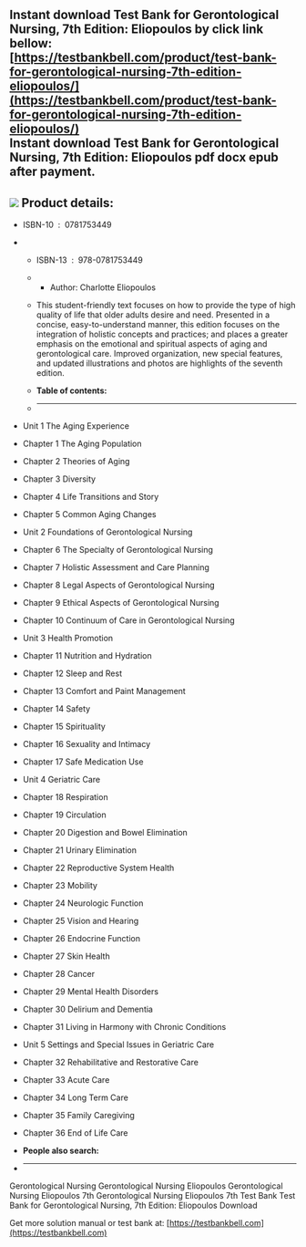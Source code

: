 Instant download **Test Bank for Gerontological Nursing, 7th Edition: Eliopoulos** by click link bellow:  
[https://testbankbell.com/product/test-bank-for-gerontological-nursing-7th-edition-eliopoulos/](https://testbankbell.com/product/test-bank-for-gerontological-nursing-7th-edition-eliopoulos/)  
**Instant download Test Bank for Gerontological Nursing, 7th Edition: Eliopoulos pdf docx epub after payment.**
---------------------------------------------------------------------------------------------------------------


![](https://testbankbell.com/wp-content/uploads/2023/05/gerontological-nursing-eliopoulos-7th-tb.jpg)
**Product details:**
--------------------


* ISBN-10 ‏ : ‎ 0781753449
* * ISBN-13 ‏ : ‎ 978-0781753449
  * * Author: Charlotte Eliopoulos
   
  * This student-friendly text focuses on how to provide the type of high quality of life that older adults desire and need. Presented in a concise, easy-to-understand manner, this edition focuses on the integration of holistic concepts and practices; and places a greater emphasis on the emotional and spiritual aspects of aging and gerontological care. Improved organization, new special features, and updated illustrations and photos are highlights of the seventh edition.
  * **Table of contents:**
  * ----------------------
 
* Unit 1 The Aging Experience
* Chapter 1 The Aging Population
* Chapter 2 Theories of Aging
* Chapter 3 Diversity
* Chapter 4 Life Transitions and Story
* Chapter 5 Common Aging Changes

* Unit 2 Foundations of Gerontological Nursing
* Chapter 6 The Specialty of Gerontological Nursing
* Chapter 7 Holistic Assessment and Care Planning
* Chapter 8 Legal Aspects of Gerontological Nursing
* Chapter 9 Ethical Aspects of Gerontological Nursing
* Chapter 10 Continuum of Care in Gerontological Nursing

* Unit 3 Health Promotion
* Chapter 11 Nutrition and Hydration
* Chapter 12 Sleep and Rest
* Chapter 13 Comfort and Paint Management
* Chapter 14 Safety
* Chapter 15 Spirituality
* Chapter 16 Sexuality and Intimacy
* Chapter 17 Safe Medication Use

* Unit 4 Geriatric Care
* Chapter 18 Respiration
* Chapter 19 Circulation
* Chapter 20 Digestion and Bowel Elimination
* Chapter 21 Urinary Elimination
* Chapter 22 Reproductive System Health
* Chapter 23 Mobility
* Chapter 24 Neurologic Function
* Chapter 25 Vision and Hearing
* Chapter 26 Endocrine Function
* Chapter 27 Skin Health
* Chapter 28 Cancer
* Chapter 29 Mental Health Disorders
* Chapter 30 Delirium and Dementia
* Chapter 31 Living in Harmony with Chronic Conditions

* Unit 5 Settings and Special Issues in Geriatric Care
* Chapter 32 Rehabilitative and Restorative Care
* Chapter 33 Acute Care
* Chapter 34 Long Term Care
* Chapter 35 Family Caregiving
* Chapter 36 End of Life Care
* **People also search:**
* -----------------------

Gerontological Nursing
Gerontological Nursing Eliopoulos
Gerontological Nursing Eliopoulos 7th
Gerontological Nursing Eliopoulos 7th Test Bank
Test Bank for Gerontological Nursing, 7th Edition: Eliopoulos Download

   Get more solution manual or test bank at: [https://testbankbell.com](https://testbankbell.com)
